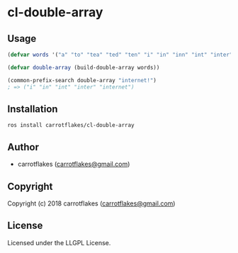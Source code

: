 # cl-double-array

## Usage

``` lisp
(defvar words '("a" "to" "tea" "ted" "ten" "i" "in" "inn" "int" "inter" "internet"))

(defvar double-array (build-double-array words))

(common-prefix-search double-array "internet!")
; => ("i" "in" "int" "inter" "internet")

```

## Installation

```
ros install carrotflakes/cl-double-array
```

## Author

* carrotflakes (carrotflakes@gmail.com)

## Copyright

Copyright (c) 2018 carrotflakes (carrotflakes@gmail.com)

## License

Licensed under the LLGPL License.
